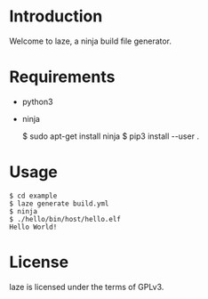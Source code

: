 # Introduction

Welcome to laze, a ninja build file generator.

# Requirements

- python3
- ninja

    $ sudo apt-get install ninja
    $ pip3 install --user .

# Usage

    $ cd example
    $ laze generate build.yml
    $ ninja
    $ ./hello/bin/host/hello.elf
    Hello World!

# License

laze is licensed under the terms of GPLv3.
